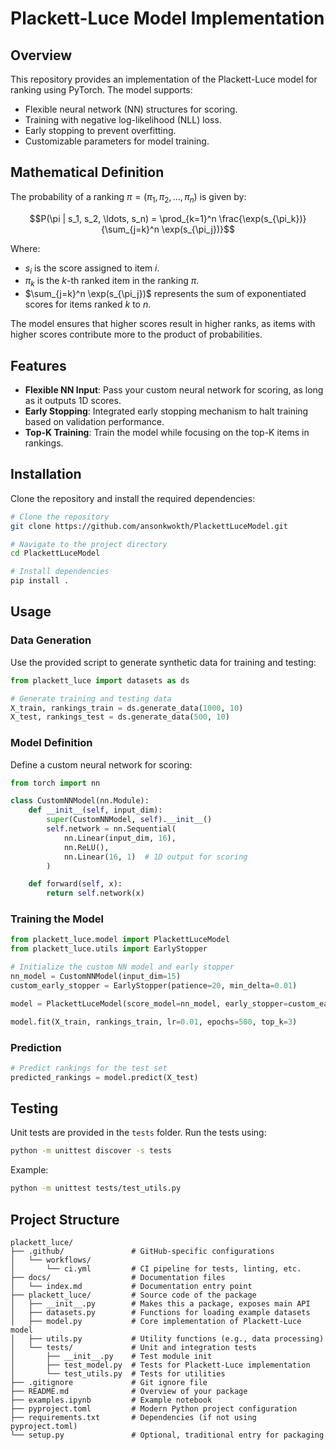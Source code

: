 # Plackett-Luce Model Implementation

## Overview
This repository provides an implementation of the Plackett-Luce model for ranking using PyTorch. The model supports:

- Flexible neural network (NN) structures for scoring.
- Training with negative log-likelihood (NLL) loss.
- Early stopping to prevent overfitting.
- Customizable parameters for model training.
## Mathematical Definition

The probability of a ranking $\pi = (\pi_1, \pi_2, \ldots, \pi_n)$ is given by:

$$P(\pi | s_1, s_2, \ldots, s_n) = \prod_{k=1}^n \frac{\exp(s_{\pi_k})}{\sum_{j=k}^n \exp(s_{\pi_j})}$$

Where:
- $s_i$ is the score assigned to item $i$.
- $\pi_k$ is the $k$-th ranked item in the ranking $\pi$.
- $\sum_{j=k}^n \exp(s_{\pi_j})$ represents the sum of exponentiated scores for items ranked $k$ to $n$.

The model ensures that higher scores result in higher ranks, as items with higher scores contribute more to the product of probabilities.


## Features
- **Flexible NN Input**: Pass your custom neural network for scoring, as long as it outputs 1D scores.
- **Early Stopping**: Integrated early stopping mechanism to halt training based on validation performance.
- **Top-K Training**: Train the model while focusing on the top-K items in rankings.

## Installation
Clone the repository and install the required dependencies:

```bash
# Clone the repository
git clone https://github.com/ansonkwokth/PlackettLuceModel.git

# Navigate to the project directory
cd PlackettLuceModel

# Install dependencies
pip install .
```

## Usage
### Data Generation
Use the provided script to generate synthetic data for training and testing:

```python
from plackett_luce import datasets as ds

# Generate training and testing data
X_train, rankings_train = ds.generate_data(1000, 10)
X_test, rankings_test = ds.generate_data(500, 10)
```

### Model Definition
Define a custom neural network for scoring:

```python
from torch import nn

class CustomNNModel(nn.Module):
    def __init__(self, input_dim):
        super(CustomNNModel, self).__init__()
        self.network = nn.Sequential(
            nn.Linear(input_dim, 16),
            nn.ReLU(),
            nn.Linear(16, 1)  # 1D output for scoring
        )

    def forward(self, x):
        return self.network(x)
```

### Training the Model

```python
from plackett_luce.model import PlackettLuceModel
from plackett_luce.utils import EarlyStopper

# Initialize the custom NN model and early stopper
nn_model = CustomNNModel(input_dim=15)
custom_early_stopper = EarlyStopper(patience=20, min_delta=0.01)

model = PlackettLuceModel(score_model=nn_model, early_stopper=custom_early_stopper)

model.fit(X_train, rankings_train, lr=0.01, epochs=500, top_k=3)
```

### Prediction

```python
# Predict rankings for the test set
predicted_rankings = model.predict(X_test)
```

## Testing
Unit tests are provided in the `tests` folder. Run the tests using:

```bash
python -m unittest discover -s tests
```

Example:

```bash
python -m unittest tests/test_utils.py
```

## Project Structure

```
plackett_luce/
├── .github/               # GitHub-specific configurations
│   └── workflows/
│       └── ci.yml         # CI pipeline for tests, linting, etc.
├── docs/                  # Documentation files
│   └── index.md           # Documentation entry point
├── plackett_luce/         # Source code of the package
│   ├── __init__.py        # Makes this a package, exposes main API
│   ├── datasets.py        # Functions for loading example datasets
│   ├── model.py           # Core implementation of Plackett-Luce model
│   ├── utils.py           # Utility functions (e.g., data processing)
│   └── tests/             # Unit and integration tests
│       ├── __init__.py    # Test module init
│       ├── test_model.py  # Tests for Plackett-Luce implementation
│       └── test_utils.py  # Tests for utilities
├── .gitignore             # Git ignore file
├── README.md              # Overview of your package
├── examples.ipynb         # Example notebook
├── pyproject.toml         # Modern Python project configuration
├── requirements.txt       # Dependencies (if not using pyproject.toml)
└── setup.py               # Optional, traditional entry for packaging

```
